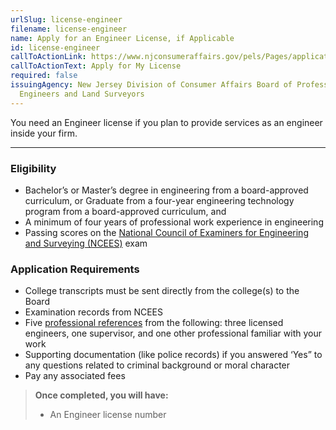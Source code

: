 ```yaml
---
urlSlug: license-engineer
filename: license-engineer
name: Apply for an Engineer License, if Applicable
id: license-engineer
callToActionLink: https://www.njconsumeraffairs.gov/pels/Pages/applications.aspx
callToActionText: Apply for My License
required: false
issuingAgency: New Jersey Division of Consumer Affairs Board of Professional
  Engineers and Land Surveyors
---
```

You need an Engineer license if you plan to provide services as an engineer inside your firm.

---
### Eligibility
- Bachelor’s or Master’s degree in engineering from a board-approved curriculum, or
Graduate from a four-year engineering technology program from a board-approved curriculum, and
- A minimum of four years of professional work experience in engineering
- Passing scores on the [National Council of Examiners for Engineering and Surveying (NCEES)](https://ncees.org/engineering/) exam

### Application Requirements
- College transcripts must be sent directly from the college(s) to the Board
- Examination records from NCEES
- Five [professional references](https://www.njconsumeraffairs.gov/pels/Applications/Professional-Engineer-Reference-Form.pdf) from the following: three licensed engineers, one supervisor, and one other professional familiar with your work
- Supporting documentation (like police records) if you answered ‘Yes” to any questions related to criminal background or moral character
- Pay any associated fees

>**Once completed, you will have:**
>- An Engineer license number
